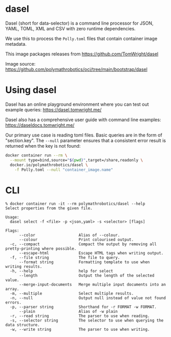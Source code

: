 # dasel

Dasel (short for data-selector) is a command line processor for JSON, YAML,
TOML, XML and CSV with zero runtime dependencies.

We use this to process the `Polly.toml` files that contain container image
metadata.

This image packages releases from https://github.com/TomWright/dasel

Image source: https://github.com/polymathrobotics/oci/tree/main/bootstrap/dasel

# Using dasel

Dasel has an online playground environment where you can test out example
queries: https://dasel.tomwright.me/

Dasel also has a comprehensive user guide with command line examples:
https://daseldocs.tomwright.me/

Our primary use case is reading toml files. Basic queries are in the
form of "section.key". The `--null` parameter ensures that a consistent
error result is returned when the key is not found:

```bash
docker container run --rm \
  --mount type=bind,source="$(pwd)",target=/share,readonly \
  docker.io/polymathrobotics/dasel \
    -f Polly.toml --null "container_image.name"
```

# CLI

```
% docker container run -it --rm polymathrobotics/dasel --help
Select properties from the given file.

Usage:
  dasel select -f <file> -p <json,yaml> -s <selector> [flags]

Flags:
      --color                   Alias of --colour.
      --colour                  Print colourised output.
  -c, --compact                 Compact the output by removing all pretty-printing where possible.
      --escape-html             Escape HTML tags when writing output.
  -f, --file string             The file to query.
      --format string           Formatting template to use when writing results.
  -h, --help                    help for select
      --length                  Output the length of the selected value.
      --merge-input-documents   Merge multiple input documents into an array.
  -m, --multiple                Select multiple results.
  -n, --null                    Output null instead of value not found errors.
  -p, --parser string           Shorthand for -r FORMAT -w FORMAT.
      --plain                   Alias of -w plain
  -r, --read string             The parser to use when reading.
  -s, --selector string         The selector to use when querying the data structure.
  -w, --write string            The parser to use when writing.
```
